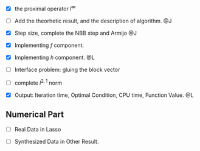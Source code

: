 - [x] the proximal operator $l^{\infty}$ 
- [ ] Add the theorhetic result, and the description of algorithm. @J
- [x] Step size, complete the NBB step and Armijo @J
- [x] Implementing $f$ component.
- [x] Implementing $h$ component.  @L
- [ ] Interface problem: gluing the block vector 


- [ ] complete $l^{2,1}$ norm 

- [x] Output: Iteration time, Optimal Condition, CPU time, Function Value.  @L


## Numerical Part

- [ ] Real Data in Lasso 
- [ ] Synthesized Data in Other Result.

